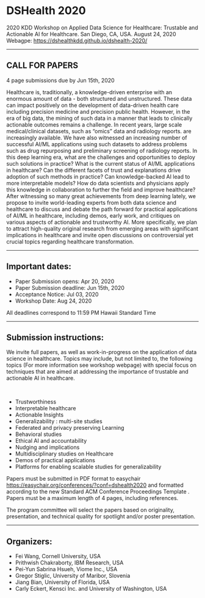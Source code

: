 # DSHealth 2020

2020 KDD Workshop on Applied Data Science for Healthcare: Trustable and Actionable AI for Healthcare.
San Diego, CA, USA.
August 24, 2020 
Webagpe: https://dshealthkdd.github.io/dshealth-2020/

---------------------------------
CALL FOR PAPERS
---------------------------------

4 page submissions due by Jun 15th, 2020

Healthcare is, traditionally, a knowledge-driven enterprise with an enormous
amount of data - both structured and unstructured. These data can impact
positively on the development of data-driven health care including precision
medicine and precision public health. However, in the era of big data, the
mining of such data in a manner that leads to clinically actionable outcomes
remains a challenge. In recent years, large scale medical/clinical datasets,
such as “omics” data and radiology reports. are increasingly available. We have
also witnessed an increasing number of successful AI/ML applications using such
datasets to address problems such as drug repurposing and preliminary screening
of radiology reports. In this deep learning era, what are the challenges and
opportunities to deploy such solutions in practice? What is the current status
of AI/ML applications in healthcare? Can the different facets of trust and
explanations drive adoption of such methods in practice? Can knowledge-backed
AI lead to more interpretable models? How do data scientists and physicians
apply this knowledge in collaboration to further the field and improve
healthcare? After witnessing so many great achievements from deep learning
lately, we propose to invite world-leading experts from both data science and
healthcare to discuss and debate the path forward for practical applications of
AI/ML in healthcare, including demos, early work, and critiques on various
aspects of actionable and trustworthy AI. More specifically, we plan to attract
high-quality original research from emerging areas with significant
implications in healthcare and invite open discussions on controversial yet
crucial topics regarding healthcare transformation.


--------------------------
Important dates:
--------------------------

* Paper Submission opens: Apr 20, 2020
* Paper Submission deadline: Jun 15th, 2020
* Acceptance Notice: Jul 03, 2020
* Workshop Date: Aug 24, 2020

All deadlines correspond to 11:59 PM Hawaii Standard Time 

---------------------------------
Submission instructions:
---------------------------------

We invite full papers, as well as work-in-progress on the application of data
science in healthcare. Topics may include, but not limited to, the following
topics (For more information see workshop webpage) with special focus on
techniques that are aimed at addressing the importance of trustable and
actionable AI in healthcare.

 
* Trustworthiness
* Interpretable healthcare
* Actionable Insights
* Generalizability : multi-site studies
* Federated and privacy preserving Learning
* Behavioral studies
* Ethical AI and accountability
* Nudging and implications
* Multidisciplinary studies on Healthcare
* Demos of practical applications
* Platforms for enabling scalable studies for generalizability

Papers must be submitted in PDF format to easychair
https://easychair.org/conferences/?conf=dshealth2020 and formatted according to
the new Standard ACM Conference Proceedings Template . Papers must be a maximum
length of 4 pages, including references.

The program committee will select the papers based on originality,
presentation, and technical quality for spotlight and/or poster presentation.

---------------------------------
Organizers:
---------------------------------


* Fei Wang, Cornell University, USA
* Prithwish Chakraborty, IBM Research, USA
* Pei-Yun Sabrina Hsueh, Viome Inc., USA
* Gregor Stiglic, University of Maribor, Slovenia
* Jiang Bian, University of Florida, USA
* Carly Eckert, Kensci Inc. and University of Washington, USA
